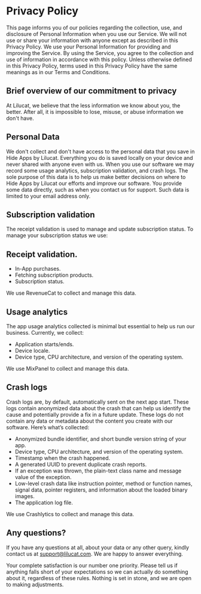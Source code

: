 # Privacy Policy
This page informs you of our policies regarding the collection, use, and disclosure of Personal Information when you use our Service. We will not use or share your information with anyone except as described in this Privacy Policy. We use your Personal Information for providing and improving the Service. By using the Service, you agree to the collection and use of information in accordance with this policy. Unless otherwise defined in this Privacy Policy, terms used in this Privacy Policy have the same meanings as in our Terms and Conditions.


## Brief overview of our commitment to privacy
At Lilucat, we believe that the less information we know about you, the better. After all, it is impossible to lose, misuse, or abuse information we don't have.


## Personal Data
We don't collect and don't have access to the personal data that you save in Hide Apps by Lilucat. Everything you do is saved locally on your device and never shared with anyone even with us. When you use our software we may record some usage analytics, subscription validation, and crash logs. The sole purpose of this data is to help us make better decisions on where to Hide Apps by Lilucat our efforts and improve our software. You provide some data directly, such as when you contact us for support. Such data is limited to your email address only.


## Subscription validation
The receipt validation is used to manage and update subscription status. To manage your subscription status we use:

## Receipt validation.
* In-App purchases.
* Fetching subscription products.
* Subscription status.

We use RevenueCat to collect and manage this data.


## Usage analytics
The app usage analytics collected is minimal but essential to help us run our business. Currently, we collect:

* Application starts/ends.
* Device locale.
* Device type, CPU architecture, and version of the operating system.

We use MixPanel to collect and manage this data.


## Crash logs
Crash logs are, by default, automatically sent on the next app start. These logs contain anonymized data about the crash that can help us identify the cause and potentially provide a fix in a future update. These logs do not contain any data or metadata about the content you create with our software. Here’s what’s collected:

* Anonymized bundle identifier, and short bundle version string of your app.
* Device type, CPU architecture, and version of the operating system.
* Timestamp when the crash happened.
* A generated UUID to prevent duplicate crash reports.
* If an exception was thrown, the plain-text class name and message value of the exception.
* Low-level crash data like instruction pointer, method or function names, signal data, pointer registers, and information about the loaded binary images.
* The application log file.

We use Crashlytics to collect and manage this data.


## Any questions?
If you have any questions at all, about your data or any other query, kindly contact us at support@lilucat.com. We are happy to answer everything.


Your complete satisfaction is our number one priority. Please tell us if anything falls short of your expectations so we can actually do something about it, regardless of these rules. Nothing is set in stone, and we are open to making adjustments.
